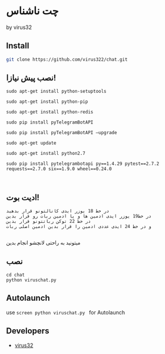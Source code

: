 # چت ناشناس 
 by virus32

## Install
```bash
git clone https://github.com/virus322/chat.git 
```
## نصب پیش نیازا!
```
sudo apt-get install python-setuptools

sudo apt-get install python-pip

sudo apt-get install python-redis

sudo pip install pyTelegramBotAPI

sudo pip install pyTelegramBotAPI —upgrade

sudo apt-get update

sudo apt-get install python2.7

sudo pip install pytelegrambotapi py==1.4.29 pytest==2.7.2 requests==2.7.0 six==1.9.0 wheel==0.24.0



```
## ادیت بوت!
```
در خط 18 یوزر ایدی کانالتونو قرار بدهید
در خط19 یوزر ایدی ادمین ها و یا ادمین ربات رو قرار بدین
در خط 22 توکن رباتتونو قرار بدین
و در خط 24 ایدی عددی ادمین را قرار بدین ادمین اصلی ربات 


```
میتونید به راحتی  لانچشو انجام بدین
## نصب 
```
cd chat
python viruschat.py

```

## Autolaunch
use `screen python viruschat.py
 ` for Autolaunch

## Developers

 * [virus32](https://telegram.me/virus32)



